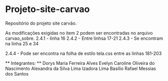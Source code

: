 # Projeto-site-carvao
Repositório do projeto site carvão.

As modificações exigidas no item 2 podem ser encontradas no arquivo carvao_sobre. 
2.4.1 - linha 16
2.4.2 - Entre linhsa 17-21
2.4.3 - Se encontram na linha 25 e 34

2.4.4 - Pode ser encontra na folha de estilo tela.css entre as linhas 181-203

** Integrantes: **
Dorys	Maria Ferreira Alves 
Evelyn	Caroline Oliveira do Nascimento
Alexandra	da Silva Lima
Izadora	Lima Basílio
Rafael	Messias dos Santos
